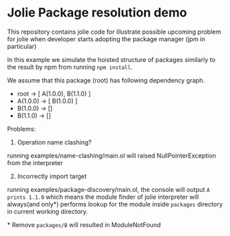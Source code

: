 # Jolie Package resolution demo

This repository contains jolie code for illustrate possible upcoming problem for jolie when developer starts adopting the package manager (jpm in particular)

In this example we simulate the hoisted structure of packages similarly to the result by npm from running `npm install`.

We assume that this package (root) has following dependency graph.

- root -> [ A(1.0.0), B(1.1.0) ]
- A(1.0.0) -> [ B(1.0.0) ]
- B(1.0.0) -> []
- B(1.1.0) -> []

Problems:

1. Operation name clashing? 

running examples/name-clashing/main.ol will raised NullPointerException from the interpreter

2. Incorrectly import target

running examples/package-discovery/main.ol, the console will output `A prints 1.1.0` which means the module finder of jolie interpreter will always(and only*) performs lookup for the module inside `packages` directory in current working directory.

\* Remove `packages/B` will resulted in ModuleNotFound
